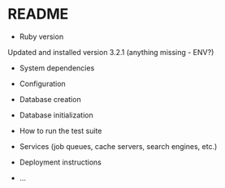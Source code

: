 # README


* Ruby version

Updated and installed version 3.2.1
(anything missing - ENV?)

* System dependencies

* Configuration

* Database creation

* Database initialization

* How to run the test suite

* Services (job queues, cache servers, search engines, etc.)

* Deployment instructions

* ...
